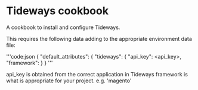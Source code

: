 # Tideways cookbook

A cookbook to install and configure Tideways.

This requires the following data adding to the appropriate environment data file:

'''code:json
{
  "default_attributes": {
    "tideways": {
      "api_key": <api_key>,
      "framework": <framework>
    }
  }
'''

api_key is obtained from the correct application in Tideways
framework is what is appropriate for your project. e.g. 'magento'

